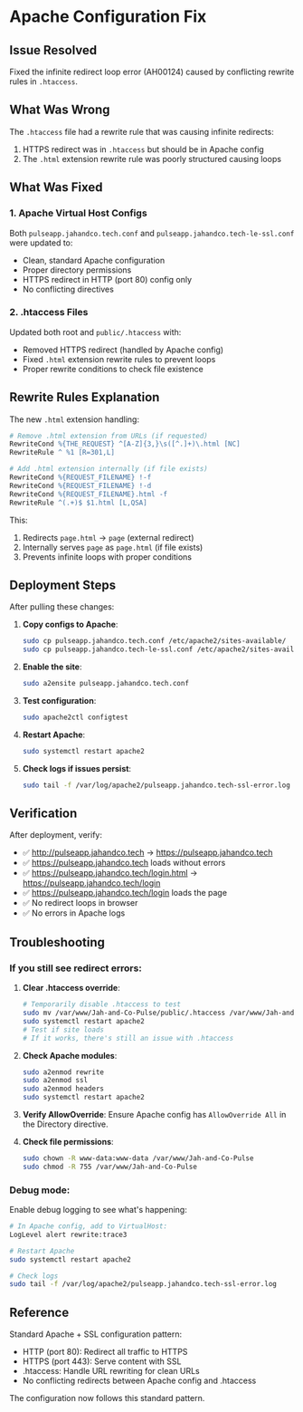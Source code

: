 # Apache Configuration Fix

## Issue Resolved
Fixed the infinite redirect loop error (AH00124) caused by conflicting rewrite rules in `.htaccess`.

## What Was Wrong
The `.htaccess` file had a rewrite rule that was causing infinite redirects:
1. HTTPS redirect was in `.htaccess` but should be in Apache config
2. The `.html` extension rewrite rule was poorly structured causing loops

## What Was Fixed

### 1. Apache Virtual Host Configs
Both `pulseapp.jahandco.tech.conf` and `pulseapp.jahandco.tech-le-ssl.conf` were updated to:
- Clean, standard Apache configuration
- Proper directory permissions
- HTTPS redirect in HTTP (port 80) config only
- No conflicting directives

### 2. .htaccess Files
Updated both root and `public/.htaccess` with:
- Removed HTTPS redirect (handled by Apache config)
- Fixed `.html` extension rewrite rules to prevent loops
- Proper rewrite conditions to check file existence

## Rewrite Rules Explanation

The new `.html` extension handling:
```apache
# Remove .html extension from URLs (if requested)
RewriteCond %{THE_REQUEST} ^[A-Z]{3,}\s([^.]+)\.html [NC]
RewriteRule ^ %1 [R=301,L]

# Add .html extension internally (if file exists)
RewriteCond %{REQUEST_FILENAME} !-f
RewriteCond %{REQUEST_FILENAME} !-d
RewriteCond %{REQUEST_FILENAME}.html -f
RewriteRule ^(.+)$ $1.html [L,QSA]
```

This:
1. Redirects `page.html` → `page` (external redirect)
2. Internally serves `page` as `page.html` (if file exists)
3. Prevents infinite loops with proper conditions

## Deployment Steps

After pulling these changes:

1. **Copy configs to Apache**:
   ```bash
   sudo cp pulseapp.jahandco.tech.conf /etc/apache2/sites-available/
   sudo cp pulseapp.jahandco.tech-le-ssl.conf /etc/apache2/sites-available/
   ```

2. **Enable the site**:
   ```bash
   sudo a2ensite pulseapp.jahandco.tech.conf
   ```

3. **Test configuration**:
   ```bash
   sudo apache2ctl configtest
   ```

4. **Restart Apache**:
   ```bash
   sudo systemctl restart apache2
   ```

5. **Check logs if issues persist**:
   ```bash
   sudo tail -f /var/log/apache2/pulseapp.jahandco.tech-ssl-error.log
   ```

## Verification

After deployment, verify:
- ✅ http://pulseapp.jahandco.tech → https://pulseapp.jahandco.tech
- ✅ https://pulseapp.jahandco.tech loads without errors
- ✅ https://pulseapp.jahandco.tech/login.html → https://pulseapp.jahandco.tech/login
- ✅ https://pulseapp.jahandco.tech/login loads the page
- ✅ No redirect loops in browser
- ✅ No errors in Apache logs

## Troubleshooting

### If you still see redirect errors:

1. **Clear .htaccess override**:
   ```bash
   # Temporarily disable .htaccess to test
   sudo mv /var/www/Jah-and-Co-Pulse/public/.htaccess /var/www/Jah-and-Co-Pulse/public/.htaccess.bak
   sudo systemctl restart apache2
   # Test if site loads
   # If it works, there's still an issue with .htaccess
   ```

2. **Check Apache modules**:
   ```bash
   sudo a2enmod rewrite
   sudo a2enmod ssl
   sudo a2enmod headers
   sudo systemctl restart apache2
   ```

3. **Verify AllowOverride**:
   Ensure Apache config has `AllowOverride All` in the Directory directive.

4. **Check file permissions**:
   ```bash
   sudo chown -R www-data:www-data /var/www/Jah-and-Co-Pulse
   sudo chmod -R 755 /var/www/Jah-and-Co-Pulse
   ```

### Debug mode:

Enable debug logging to see what's happening:
```bash
# In Apache config, add to VirtualHost:
LogLevel alert rewrite:trace3

# Restart Apache
sudo systemctl restart apache2

# Check logs
sudo tail -f /var/log/apache2/pulseapp.jahandco.tech-ssl-error.log
```

## Reference

Standard Apache + SSL configuration pattern:
- HTTP (port 80): Redirect all traffic to HTTPS
- HTTPS (port 443): Serve content with SSL
- .htaccess: Handle URL rewriting for clean URLs
- No conflicting redirects between Apache config and .htaccess

The configuration now follows this standard pattern.

